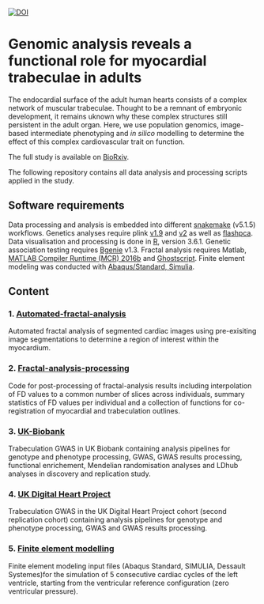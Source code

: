 [![DOI](https://zenodo.org/badge/166986710.svg)](https://zenodo.org/badge/latestdoi/166986710)

# Genomic analysis reveals a functional role for myocardial trabeculae in adults

The endocardial surface of the adult human hearts consists of a complex network of muscular trabeculae. Thought to be a remnant of embryonic development, it remains uknown why these complex structures still persistent in the adult organ. Here, we use population genomics, image-based intermediate phenotyping and *in silico* modelling to determine the effect of this complex cardiovascular trait on function.

The full study is available on [BioRxiv](https://www.biorxiv.org/content/10.1101/553651v1).

The following repository contains all data analysis and processing scripts applied in the study.

## Software requirements
Data processing and analysis is embedded into different [snakemake](https://snakemake.readthedocs.io/en/stable/getting_started/installation.html) (v5.1.5) workflows.
Genetics analyses require
plink [v1.9](https://www.cog-genomics.org/plink2) and [v2](https://www.cog-genomics.org/plink/2.0/) as well as [flashpca](https://github.com/gabraham/flashpca).
Data visualisation and processing is done in [R](https://www.r-project.org/), version 3.6.1.
Genetic association testing requires [Bgenie](https://jmarchini.org/bgenie/) v1.3.
Fractal analysis requires Matlab, [MATLAB Compiler Runtime (MCR) 2016b](https://uk.mathworks.com/products/compiler/matlab-runtime.html) and [Ghostscript](https://www.ghostscript.com/). Finite element modeling was conducted with [Abaqus/Standard, Simulia](https://www.3ds.com/products-services/simulia/products/abaqus/abaqusstandard/).

## Content

### 1. [Automated-fractal-analysis](https://github.com/ImperialCollegeLondon/fractalgenetics/tree/master/automated-fractal-analysis)
Automated fractal analysis of segmented cardiac images using pre-exisiting image segmentations to determine a region of interest within the myocardium.

### 2. [Fractal-analysis-processing](https://github.com/ImperialCollegeLondon/fractalgenetics/tree/master/fractal-analysis-processing)
Code for post-processing of fractal-analysis results including interpolation of FD values to a common number of slices across individuals, summary statistics of FD values per individual and a collection of functions for co-registration of myocardial and trabeculation outlines.

### 3. [UK-Biobank](https://github.com/ImperialCollegeLondon/fractalgenetics/tree/master/UK-Biobank)
Trabeculation GWAS in UK Biobank containing analysis pipelines for genotype and phenotype processing,
GWAS, GWAS results processing, functional enrichement, Mendelian randomisation analyses and LDhub analyses in discovery and replication study.

### 4. [UK Digital Heart Project](https://github.com/ImperialCollegeLondon/fractalgenetics/tree/master/digital-heart)
Trabeculation GWAS in the UK Digital Heart Project cohort (second replication cohort) containing analysis pipelines for genotype and phenotype processing, GWAS and GWAS results processing.

### 5. [Finite element modelling](https://github.com/ImperialCollegeLondon/fractalgenetics/tree/master/Finite-element-modelling)
Finite element modeling input files (Abaqus Standard, SIMULIA, Dessault Systemes)for the simulation of 5 consecutive cardiac cycles of the left ventricle, starting from the ventricular reference configuration (zero ventricular pressure).







